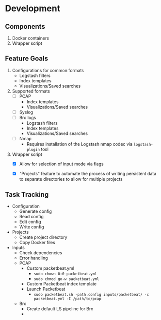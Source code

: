 # Development 

## Components

1. Docker containers
2. Wrapper script


## Feature Goals

1. Configurations for common formats
    + Logstash filters
    + Index templates
    + Visualizations/Saved searches
2. Supported formats
    + [ ] PCAP
        + Index templates
        + Visualizations/Saved searches
    + [ ] Syslog
    + [ ] Bro logs
        + Logstash filters
        + Index templates
        + Visualizations/Saved searches
    + [ ] Nmap
        - Requires installation of the Logstash nmap codec via `logstash-plugin` tool
3. Wrapper script
    + [x] Allow for selection of input mode via flags
    + [x] "Projects" feature to automate the process of writing persistent data to separate directories to allow for multiple projects



## Task Tracking

- Configuration
    - Generate config
    - Read config
    - Edit config
    - Write config
- Projects
    - Create project directory
    - Copy Docker files
- Inputs
    - Check dependencies
    - Error handling
    - PCAP
        - Custom packetbeat.yml
            - `sudo chown 0:0 packetbeat.yml`
            - `sudo chmod go-w packetbeat.yml`
        - Custom Packetbeat index template
        - Launch Packetbeat
            - `sudo packetbeat.sh -path.config inputs/packetbeat/ -c packetbeat.yml -I /path/to/pcap`
    - Bro
        - Create default LS pipeline for Bro
        - 
